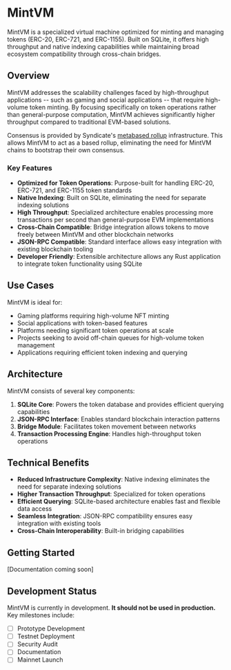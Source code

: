# MintVM

MintVM is a specialized virtual machine optimized for minting and managing tokens (ERC-20, ERC-721, and ERC-1155). Built on SQLite, it offers high throughput and native indexing capabilities while maintaining broad ecosystem compatibility through cross-chain bridges.

## Overview

MintVM addresses the scalability challenges faced by high-throughput applications -- such as gaming and social applications -- that require high-volume token minting. By focusing specifically on token operations rather than general-purpose computation, MintVM achieves significantly higher throughput compared to traditional EVM-based solutions.

Consensus is provided by Syndicate's [metabased rollup](https://syndicate.io/blog/metabased-rollups) infrastructure. This allows MintVM to act as a based rollup, eliminating the need for MintVM chains to bootstrap their own consensus.

### Key Features

- **Optimized for Token Operations**: Purpose-built for handling ERC-20, ERC-721, and ERC-1155 token standards
- **Native Indexing**: Built on SQLite, eliminating the need for separate indexing solutions
- **High Throughput**: Specialized architecture enables processing more transactions per second than general-purpose EVM implementations
- **Cross-Chain Compatible**: Bridge integration allows tokens to move freely between MintVM and other blockchain networks
- **JSON-RPC Compatible**: Standard interface allows easy integration with existing blockchain tooling
- **Developer Friendly**: Extensible architecture allows any Rust application to integrate token functionality using SQLite

## Use Cases

MintVM is ideal for:

- Gaming platforms requiring high-volume NFT minting
- Social applications with token-based features
- Platforms needing significant token operations at scale
- Projects seeking to avoid off-chain queues for high-volume token management
- Applications requiring efficient token indexing and querying

## Architecture

MintVM consists of several key components:

1. **SQLite Core**: Powers the token database and provides efficient querying capabilities
2. **JSON-RPC Interface**: Enables standard blockchain interaction patterns
3. **Bridge Module**: Facilitates token movement between networks
4. **Transaction Processing Engine**: Handles high-throughput token operations

## Technical Benefits

- **Reduced Infrastructure Complexity**: Native indexing eliminates the need for separate indexing solutions
- **Higher Transaction Throughput**: Specialized for token operations
- **Efficient Querying**: SQLite-based architecture enables fast and flexible data access
- **Seamless Integration**: JSON-RPC compatibility ensures easy integration with existing tools
- **Cross-Chain Interoperability**: Built-in bridging capabilities

## Getting Started

[Documentation coming soon]

## Development Status

MintVM is currently in development. **It should not be used in production.** Key milestones include:

- [ ] Prototype Development
- [ ] Testnet Deployment
- [ ] Security Audit
- [ ] Documentation
- [ ] Mainnet Launch
